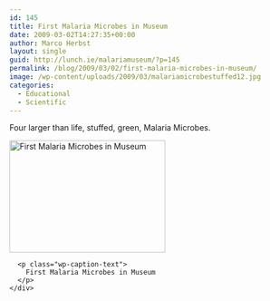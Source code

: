 ```yaml
---
id: 145
title: First Malaria Microbes in Museum
date: 2009-03-02T14:27:35+00:00
author: Marco Herbst
layout: single
guid: http://lunch.ie/malariamuseum/?p=145
permalink: /blog/2009/03/02/first-malaria-microbes-in-museum/
image: /wp-content/uploads/2009/03/malariamicrobestuffed12.jpg
categories:
  - Educational
  - Scientific
---
```

Four larger than life, stuffed, green, Malaria Microbes.

<div dir="ltr">
  <div>
    <div id="attachment_272" style="width: 285px" class="wp-caption alignnone">
      <a href="http://www.malariamuseum.de/wp-content/uploads/2009/03/malariamicrobestuffed.jpg"><img class="size-full wp-image-272" title="First Malaria Microbes in Museum" alt="First Malaria Microbes in Museum" src="http://www.malariamuseum.de/wp-content/uploads/2009/03/malariamicrobestuffed.jpg" width="275" height="198" /></a>
      
      <p class="wp-caption-text">
        First Malaria Microbes in Museum
      </p>
    </div>
  </div>
</div>